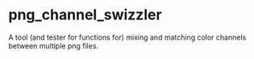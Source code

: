 # png_channel_swizzler
A tool (and tester for functions for) mixing and matching color channels between multiple png files.
